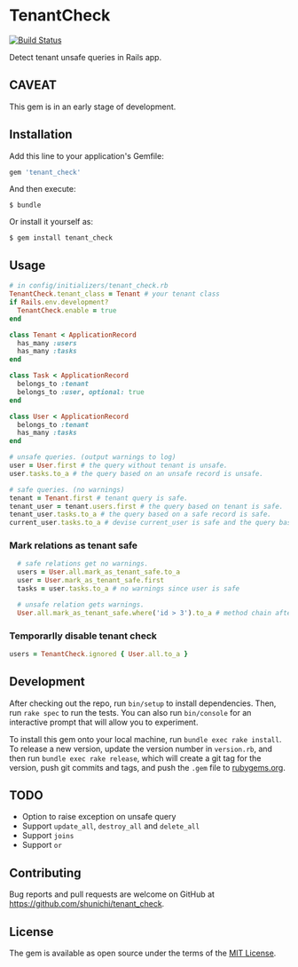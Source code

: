 # TenantCheck
[![Build Status](https://travis-ci.org/shunichi/tenant_check.svg?branch=master)](https://travis-ci.org/shunichi/tenant_check)

Detect tenant unsafe queries in Rails app.

## CAVEAT

This gem is in an early stage of development.

## Installation

Add this line to your application's Gemfile:

```ruby
gem 'tenant_check'
```

And then execute:

    $ bundle

Or install it yourself as:

    $ gem install tenant_check

## Usage

```ruby
# in config/initializers/tenant_check.rb
TenantCheck.tenant_class = Tenant # your tenant class
if Rails.env.development?
  TenantCheck.enable = true
end
```

```ruby
class Tenant < ApplicationRecord
  has_many :users
  has_many :tasks
end

class Task < ApplicationRecord
  belongs_to :tenant
  belongs_to :user, optional: true
end

class User < ApplicationRecord
  belongs_to :tenant
  has_many :tasks
end
```

```ruby
# unsafe queries. (output warnings to log)
user = User.first # the query without tenant is unsafe.
user.tasks.to_a # the query based on an unsafe record is unsafe.

# safe queries. (no warnings)
tenant = Tenant.first # tenant query is safe.
tenant_user = tenant.users.first # the query based on tenant is safe.
tenant_user.tasks.to_a # the query based on a safe record is safe.
current_user.tasks.to_a # devise current_user is safe and the query based on it is safe.
```

### Mark relations as tenant safe

```ruby
  # safe relations get no warnings.
  users = User.all.mark_as_tenant_safe.to_a
  user = User.mark_as_tenant_safe.first
  tasks = user.tasks.to_a # no warnings since user is safe

  # unsafe relation gets warnings.
  User.all.mark_as_tenant_safe.where('id > 3').to_a # method chain after mark_as_tenant_safe is unsafe.
```

### Temporarlly disable tenant check

```ruby
users = TenantCheck.ignored { User.all.to_a }
```

## Development

After checking out the repo, run `bin/setup` to install dependencies. Then, run `rake spec` to run the tests. You can also run `bin/console` for an interactive prompt that will allow you to experiment.

To install this gem onto your local machine, run `bundle exec rake install`. To release a new version, update the version number in `version.rb`, and then run `bundle exec rake release`, which will create a git tag for the version, push git commits and tags, and push the `.gem` file to [rubygems.org](https://rubygems.org).

## TODO
- Option to raise exception on unsafe query
- Support `update_all`, `destroy_all` and `delete_all`
- Support `joins`
- Support `or`

## Contributing

Bug reports and pull requests are welcome on GitHub at https://github.com/shunichi/tenant_check.

## License

The gem is available as open source under the terms of the [MIT License](https://opensource.org/licenses/MIT).
